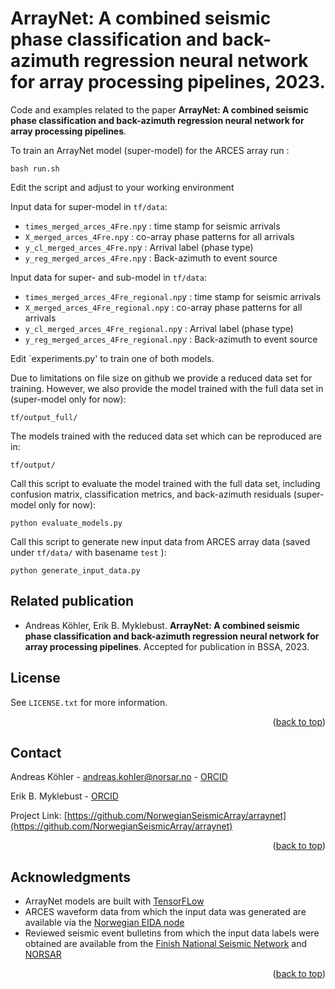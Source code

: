 <a name="readme-top"></a>

# ArrayNet: A combined seismic phase classification and back-azimuth regression neural network for array processing pipelines, 2023. 

Code and examples related to the paper **ArrayNet: A combined seismic phase classification and back-azimuth regression neural network for array processing pipelines**. 

To train an ArrayNet model (super-model) for the ARCES array run :
```
bash run.sh
```
Edit the script and adjust to your working environment

Input data for super-model in `tf/data`:

* `times_merged_arces_4Fre.np`y : time stamp for seismic arrivals
* `X_merged_arces_4Fre.np`y : co-array phase patterns for all arrivals
* `y_cl_merged_arces_4Fre.np`y : Arrival label (phase type)
* `y_reg_merged_arces_4Fre.np`y : Back-azimuth to event source


Input data for super- and sub-model in `tf/data`:

* `times_merged_arces_4Fre_regional.np`y : time stamp for seismic arrivals
* `X_merged_arces_4Fre_regional.np`y : co-array phase patterns for all arrivals
* `y_cl_merged_arces_4Fre_regional.np`y : Arrival label (phase type)
* `y_reg_merged_arces_4Fre_regional.np`y : Back-azimuth to event source


Edit `experiments.py' to train one of both models.


Due to limitations on file size on github we provide a reduced data set for training. However, we also provide the model trained with the full data set in (super-model only for now):

`tf/output_full/`

The models trained with the reduced data set which can be reproduced are in:

`tf/output/`

Call this script to evaluate the model trained with the full data set, including confusion matrix, classification metrics, and back-azimuth residuals (super-model only for now):
```
python evaluate_models.py
```


Call this script to generate new input data from ARCES array data (saved under `tf/data/` with basename `test` ): 
```
python generate_input_data.py
```


## Related publication

- Andreas Köhler, Erik B. Myklebust. **ArrayNet: A combined seismic phase classification and back-azimuth regression neural network for array processing pipelines**. Accepted for publication in BSSA, 2023.
<!-- ([arXiv](https://arxiv.org/abs/2112.04605)) ([Paper](http://semantic-web-journal.org/content/prediction-adverse-biological-effects-chemicals-using-knowledge-graph-embeddings-0)) ([REPOSITORY](https://github.com/NIVA-Knowledge-Graph/KGs_and_Effect_Prediction_2020)) -->

<a name="readme-top"></a>

## License

See `LICENSE.txt` for more information.

<p align="right">(<a href="#readme-top">back to top</a>)</p>


<!-- CONTACT -->
## Contact

Andreas Köhler - andreas.kohler@norsar.no - [ORCID](https://orcid.org/0000-0002-1060-7637)

Erik B. Myklebust - [ORCID](https://orcid.org/0000-0002-3056-2544)


Project Link: [https://github.com/NorwegianSeismicArray/arraynet](https://github.com/NorwegianSeismicArray/arraynet)

<p align="right">(<a href="#readme-top">back to top</a>)</p>


<!-- ACKNOWLEDGMENTS -->
## Acknowledgments

* ArrayNet models are built with [TensorFLow](https://www.tensorflow.org/)
* ARCES waveform data from which the input data was generated are available via the [Norwegian EIDA node](https://eida.geo.uib.no/webdc3/)
* Reviewed seismic event bulletins from which the input data labels were obtained are available from the [Finish National Seismic Network](https://www.seismo.helsinki.fi/bulletin/list/norBull.html
) and [NORSAR](http://www.norsardata.no/NDC/bulletins/regional/)

<p align="right">(<a href="#readme-top">back to top</a>)</p>

